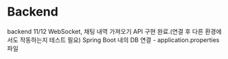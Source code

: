 # Backend
backend
11/12 WebSocket, 채팅 내역 가져오기 API 구현 완료.(연결 후 다른 환경에서도 작동하는지 테스트 필요)
Spring Boot 내의 DB 연결 - application.properties 파일

